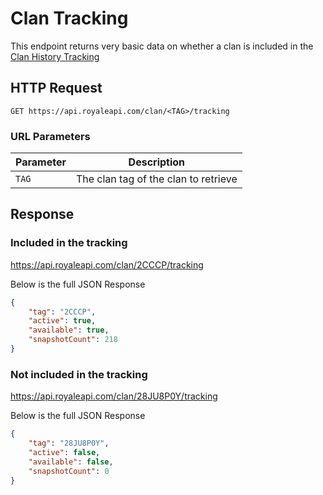 # Clan Tracking

This endpoint returns very basic data on whether a clan is included in the [Clan History Tracking](/endpoints/clan_history.md)

## HTTP Request

`GET https://api.royaleapi.com/clan/<TAG>/tracking`

### URL Parameters

Parameter | Description
--- | ---
`TAG` | The clan tag of the clan to retrieve

## Response

### Included in the tracking
https://api.royaleapi.com/clan/2CCCP/tracking

Below is the full JSON Response
```json
{
    "tag": "2CCCP",
    "active": true,
    "available": true,
    "snapshotCount": 218
}
```

### Not included in the tracking
https://api.royaleapi.com/clan/28JU8P0Y/tracking

Below is the full JSON Response
```json
{
    "tag": "28JU8P0Y",
    "active": false,
    "available": false,
    "snapshotCount": 0
}
```